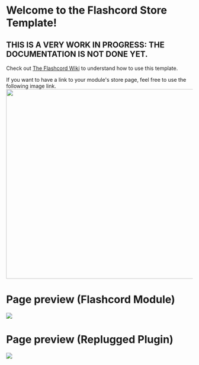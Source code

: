 # Welcome to the Flashcord Store Template!
## THIS IS A VERY WORK IN PROGRESS: THE DOCUMENTATION IS NOT DONE YET.

Check out [The Flashcord Wiki](https://github.com/SiriusBYT/Flashcord/wiki/The-Flashcord-Module-Template) to understand how to use this template.

If you want to have a link to your module's store page, feel free to use the following image link.
[<img src="https://sirio-network.com/flashcord/store/embed.png" width="512">](https://sirio-network.com/flashcord/store)

# Page preview (Flashcord Module)
![](https://sirio-network.com/flashcord/wiki/store-template/module-page_preview.png)

# Page preview (Replugged Plugin)
![](https://sirio-network.com/flashcord/wiki/store-template/plugin-page_preview.png)
